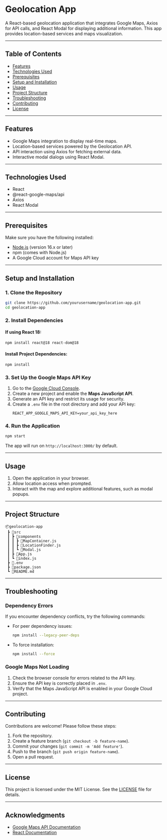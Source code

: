 # Geolocation App

A React-based geolocation application that integrates Google Maps, Axios for API calls, and React Modal for displaying additional information. This app provides location-based services and maps visualization.

---

## Table of Contents
- [Features](#features)
- [Technologies Used](#technologies-used)
- [Prerequisites](#prerequisites)
- [Setup and Installation](#setup-and-installation)
- [Usage](#usage)
- [Project Structure](#project-structure)
- [Troubleshooting](#troubleshooting)
- [Contributing](#contributing)
- [License](#license)

---

## Features
- Google Maps integration to display real-time maps.
- Location-based services powered by the Geolocation API.
- API interaction using Axios for fetching external data.
- Interactive modal dialogs using React Modal.

---

## Technologies Used
- React
- @react-google-maps/api
- Axios
- React Modal

---

## Prerequisites
Make sure you have the following installed:
- [Node.js](https://nodejs.org/) (version 16.x or later)
- npm (comes with Node.js)
- A Google Cloud account for Maps API key

---

## Setup and Installation

### 1. Clone the Repository
```bash
git clone https://github.com/yourusername/geolocation-app.git
cd geolocation-app
```

### 2. Install Dependencies
#### If using React 18:
```bash
npm install react@18 react-dom@18
```
#### Install Project Dependencies:
```bash
npm install
```

### 3. Set Up the Google Maps API Key
1. Go to the [Google Cloud Console](https://console.cloud.google.com/).
2. Create a new project and enable the **Maps JavaScript API**.
3. Generate an API key and restrict its usage for security.
4. Create a `.env` file in the root directory and add your API key:
   ```env
   REACT_APP_GOOGLE_MAPS_API_KEY=your_api_key_here
   ```

### 4. Run the Application
```bash
npm start
```
The app will run on `http://localhost:3000/` by default.

---

## Usage
1. Open the application in your browser.
2. Allow location access when prompted.
3. Interact with the map and explore additional features, such as modal popups.

---

## Project Structure
```
📦geolocation-app
 ┣ 📂src
 ┃ ┣ 📂components
 ┃ ┃ ┣ 📜MapContainer.js
 ┃ ┃ ┣ 📜LocationFinder.js
 ┃ ┃ ┗ 📜Modal.js
 ┃ ┣ 📜App.js
 ┃ ┗ 📜index.js
 ┣ 📜.env
 ┣ 📜package.json
 ┗ 📜README.md
```

---

## Troubleshooting

### Dependency Errors
If you encounter dependency conflicts, try the following commands:
- For peer dependency issues:
  ```bash
  npm install --legacy-peer-deps
  ```
- To force installation:
  ```bash
  npm install --force
  ```

### Google Maps Not Loading
1. Check the browser console for errors related to the API key.
2. Ensure the API key is correctly placed in `.env`.
3. Verify that the Maps JavaScript API is enabled in your Google Cloud project.

---

## Contributing
Contributions are welcome! Please follow these steps:
1. Fork the repository.
2. Create a feature branch (`git checkout -b feature-name`).
3. Commit your changes (`git commit -m 'Add feature'`).
4. Push to the branch (`git push origin feature-name`).
5. Open a pull request.

---

## License
This project is licensed under the MIT License. See the [LICENSE](LICENSE) file for details.

---

## Acknowledgments
- [Google Maps API Documentation](https://developers.google.com/maps/documentation)
- [React Documentation](https://reactjs.org/docs/getting-started.html)
